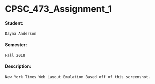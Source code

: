 # CPSC_473_Assignment_1

#### Student:
```
Dayna Anderson
```
#### Semester:
```
Fall 2018
```
#### Description:
```
New York Times Web Layout Emulation Based off of this screenshot.
```

